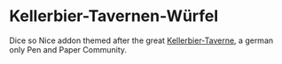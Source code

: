 # Kellerbier-Tavernen-Würfel
Dice so Nice addon themed after the great [Kellerbier-Taverne](https://discord.gg/kellerbiertaverne), a german only Pen and Paper Community.
